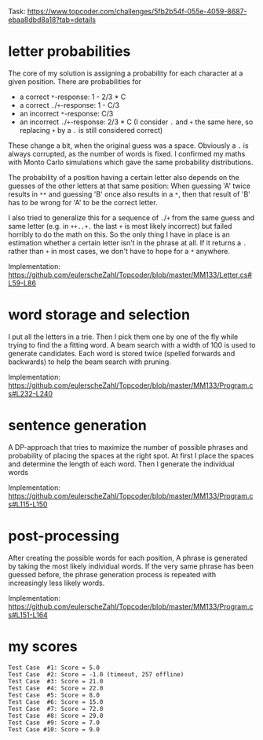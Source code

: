 Task: https://www.topcoder.com/challenges/5fb2b54f-055e-4059-8687-ebaa8dbd8a18?tab=details

# letter probabilities
The core of my solution is assigning a probability for each character at a given position.
There are probabilities for
* a correct `*`-response: 1 - 2/3 * C
* a correct `.`/`+`-response: 1 - C/3
* an incorrect `*`-response: C/3
* an incorrect `.`/`+`-response: 2/3 * C
(I consider `.` and `+` the same here, so replacing `+` by a `.` is still considered correct)

These change a bit, when the original guess was a space. Obviously a `.` is always corrupted, as the number of words is fixed.
I confirmed my maths with Monto Carlo simulations which gave the same probability distributions.

The probability of a position having a certain letter also depends on the guesses of the other letters at that same position: When guessing 'A' twice results in `**` and guessing 'B' once also results in a `*`, then that result of 'B' has to be wrong for 'A' to be the correct letter.

I also tried to generalize this for a sequence of `.`/`+` from the same guess and same letter (e.g. in `++..+.` the last `+` is most likely incorrect) but failed horribly to do the math on this. So the only thing I have in place is an estimation whether a certain letter isn't in the phrase at all. If it returns a `.` rather than `+` in most cases, we don't have to hope for a `*` anywhere.

Implementation: https://github.com/eulerscheZahl/Topcoder/blob/master/MM133/Letter.cs#L59-L86

# word storage and selection
I put all the letters in a trie. Then I pick them one by one of the fly while trying to find the a fitting word.
A beam search with a width of 100 is used to generate candidates.
Each word is stored twice (spelled forwards and backwards) to help the beam search with pruning.

Implementation: https://github.com/eulerscheZahl/Topcoder/blob/master/MM133/Program.cs#L232-L240

# sentence generation
A DP-approach that tries to maximize the number of possible phrases and probability of placing the spaces at the right spot.
At first I place the spaces and determine the length of each word. Then I generate the individual words

Implementation: https://github.com/eulerscheZahl/Topcoder/blob/master/MM133/Program.cs#L115-L150

# post-processing
After creating the possible words for each position, A phrase is generated by taking the most likely individual words.
If the very same phrase has been guessed before, the phrase generation process is repeated with increasingly less likely words.

Implementation: https://github.com/eulerscheZahl/Topcoder/blob/master/MM133/Program.cs#L151-L164

# my scores
```
Test Case  #1: Score = 5.0
Test Case  #2: Score = -1.0 (timeout, 257 offline)
Test Case  #3: Score = 21.0
Test Case  #4: Score = 22.0
Test Case  #5: Score = 8.0
Test Case  #6: Score = 15.0
Test Case  #7: Score = 72.0
Test Case  #8: Score = 29.0
Test Case  #9: Score = 7.0
Test Case #10: Score = 9.0
```
